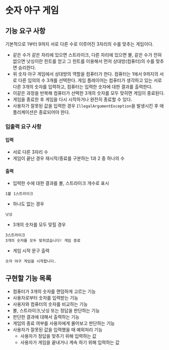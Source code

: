 # 숫자 야구 게임

## 기능 요구 사항

기본적으로 1부터 9까지 서로 다른 수로 이루어진 3자리의 수를 맞추는 게임이다.

* 같은 수가 같은 자리에 있으면 스트라이크, 다른 자리에 있으면 볼, 같은 수가 전혀 없으면 낫싱이란 힌트를 얻고 그 힌트를 이용해서 먼저 상대방(컴퓨터)의 수를 맞추면 승리한다.
* 위 숫자 야구 게임에서 상대방의 역할을 컴퓨터가 한다. 컴퓨터는 1에서 9까지의 서로 다른 임의의 수 3개를 선택한다. 게임 플레이어는 컴퓨터가 생각하고 있는 서로 다른 3개의 숫자를 입력하고, 컴퓨터는 입력한 숫자에 대한 결과를 출력한다.
* 이같은 과정을 반복해 컴퓨터가 선택한 3개의 숫자를 모두 맞히면 게임이 종료된다.
* 게임을 종료한 후 게임을 다시 시작하거나 완전히 종료할 수 있다.
* 사용자가 잘못된 값을 입력한 경우 `IllegalArgumentException`을 발생시킨 후 애플리케이션은 종료되어야 한다.

### 입출력 요구 사항

#### 입력
* 서로 다른 3자리 수
* 게임이 끝난 경우 재시작/종료를 구분하는 1과 2 중 하나의 수

#### 출력
* 입력한 수에 대한 결과를 볼, 스트라이크 개수로 표시

```
1볼 1스트라이크
```
* 하나도 없는 경우

```
낫싱
```

* 3개의 숫자를 모두 맞힐 경우

```
3스트라이크
3개의 숫자를 모두 맞히셨습니다! 게임 종료
```

* 게임 시작 문구 출력

```
숫자 야구 게임을 시작합니다.
```

## 구현할 기능 목록

* 컴퓨터가 3개의 숫자를 랜덤하게 고르는 기능
* 사용자로부터 숫자를 입력받는 기능
* 사용자와 컴퓨터의 숫자를 비교하는 기능
* 볼, 스트라이크,낫싱 또는 정답을 판단하는 기능
* 판단한 결과에 대해서 출력하는 기능
* 게임의 종료 여부를 사용자에게 물어보고 판단하는 기능
* 사용자가 잘못된 값을 입력했을 때 예외처리 기능
    * 사용자가 정답을 맞추기 위해 입력하는 값
    * 사용자가 게임을 끝내거나 계속 하기 위해 입력하는 값
